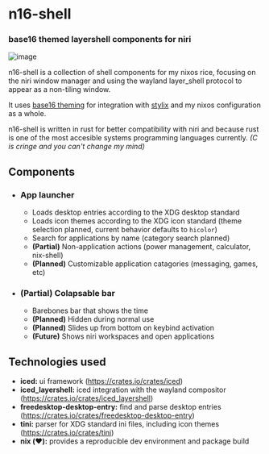 # n16-shell

### base16 themed layershell components for niri

![image](https://cloud-mxs6qgq8r-hack-club-bot.vercel.app/1screenshot_from_2025-01-07_15-42-31.png)

n16-shell is a collection of shell components for my nixos rice, focusing on the niri window manager and using the wayland layer_shell protocol to appear as a non-tiling window.

It uses [base16 theming](https://github.com/chriskempson/base16) for integration with [stylix](https://stylix.danth.me/) and my nixos configuration as a whole.

n16-shell is written in rust for better compatibility with niri and because rust is one of the most accesible systems programming languages currently. _(C is cringe and you can't change my mind)_

## Components

- ### App launcher

  - Loads desktop entries according to the XDG desktop standard
  - Loads icon themes according to the XDG icon standard (theme selection planned, current behavior defaults to `hicolor`)
  - Search for applications by name (category search planned)
  - **(Partial)** Non-application actions (power management, calculator, nix-shell)
  - **(Planned)** Customizable application catagories (messaging, games, etc)

- ### (Partial) Colapsable bar

  - Barebones bar that shows the time
  - **(Planned)** Hidden during normal use
  - **(Planned)** Slides up from bottom on keybind activation
  - **(Future)** Shows niri workspaces and open applications

## Technologies used

- **iced:** ui framework (https://crates.io/crates/iced)
- **iced_layershell:** iced integration with the wayland compositor (https://crates.io/crates/iced_layershell)
- **freedesktop-desktop-entry:** find and parse desktop entries (https://crates.io/crates/freedesktop-desktop-entry)
- **tini:** parser for XDG standard ini files, including icon themes (https://crates.io/crates/tini)
- **nix (❤️):** provides a reproducible dev environment and package build
